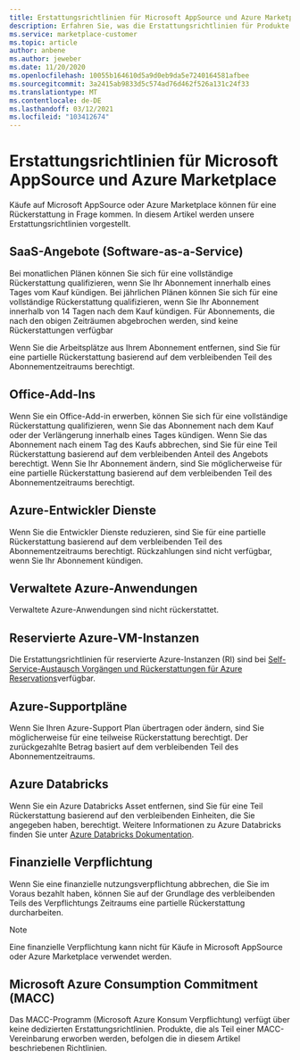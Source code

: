 ```yaml
---
title: Erstattungsrichtlinien für Microsoft AppSource und Azure Marketplace
description: Erfahren Sie, was die Erstattungsrichtlinien für Produkte sind, die auf Microsoft AppSource und Azure Marketplace verkauft wurden.
ms.service: marketplace-customer
ms.topic: article
author: anbene
ms.author: jeweber
ms.date: 11/20/2020
ms.openlocfilehash: 10055b164610d5a9d0eb9da5e7240164581afbee
ms.sourcegitcommit: 3a2415ab9833d5c574ad76d462f526a131c24f33
ms.translationtype: MT
ms.contentlocale: de-DE
ms.lasthandoff: 03/12/2021
ms.locfileid: "103412674"
---
```

# <a name="refund-policies-for-microsoft-appsource-and-azure-marketplace"></a>Erstattungsrichtlinien für Microsoft AppSource und Azure Marketplace

Käufe auf Microsoft AppSource oder Azure Marketplace können für eine Rückerstattung in Frage kommen. In diesem Artikel werden unsere Erstattungsrichtlinien vorgestellt.

## <a name="software-as-a-service-saas-offers"></a>SaaS-Angebote (Software-as-a-Service)

Bei monatlichen Plänen können Sie sich für eine vollständige Rückerstattung qualifizieren, wenn Sie Ihr Abonnement innerhalb eines Tages vom Kauf kündigen. Bei jährlichen Plänen können Sie sich für eine vollständige Rückerstattung qualifizieren, wenn Sie Ihr Abonnement innerhalb von 14 Tagen nach dem Kauf kündigen. Für Abonnements, die nach den obigen Zeiträumen abgebrochen werden, sind keine Rückerstattungen verfügbar

Wenn Sie die Arbeitsplätze aus Ihrem Abonnement entfernen, sind Sie für eine partielle Rückerstattung basierend auf dem verbleibenden Teil des Abonnementzeitraums berechtigt.

## <a name="office-add-ins"></a>Office-Add-Ins

Wenn Sie ein Office-Add-in erwerben, können Sie sich für eine vollständige Rückerstattung qualifizieren, wenn Sie das Abonnement nach dem Kauf oder der Verlängerung innerhalb eines Tages kündigen.  Wenn Sie das Abonnement nach einem Tag des Kaufs abbrechen, sind Sie für eine Teil Rückerstattung basierend auf dem verbleibenden Anteil des Angebots berechtigt.  Wenn Sie Ihr Abonnement ändern, sind Sie möglicherweise für eine partielle Rückerstattung basierend auf dem verbleibenden Teil des Abonnementzeitraums berechtigt.

## <a name="azure-developer-services"></a>Azure-Entwickler Dienste

Wenn Sie die Entwickler Dienste reduzieren, sind Sie für eine partielle Rückerstattung basierend auf dem verbleibenden Teil des Abonnementzeitraums berechtigt. Rückzahlungen sind nicht verfügbar, wenn Sie Ihr Abonnement kündigen.

## <a name="azure-managed-applications"></a>Verwaltete Azure-Anwendungen

Verwaltete Azure-Anwendungen sind nicht rückerstattet.

## <a name="azure-reserved-instances"></a>Reservierte Azure-VM-Instanzen

Die Erstattungsrichtlinien für reservierte Azure-Instanzen (RI) sind bei [Self-Service-Austausch Vorgängen und Rückerstattungen für Azure Reservations](/azure/cost-management-billing/reservations/exchange-and-refund-azure-reservations)verfügbar.

## <a name="azure-support-plans"></a>Azure-Supportpläne

Wenn Sie Ihren Azure-Support Plan übertragen oder ändern, sind Sie möglicherweise für eine teilweise Rückerstattung berechtigt. Der zurückgezahlte Betrag basiert auf dem verbleibenden Teil des Abonnementzeitraums.

## <a name="azure-databricks"></a>Azure Databricks

Wenn Sie ein Azure Databricks Asset entfernen, sind Sie für eine Teil Rückerstattung basierend auf den verbleibenden Einheiten, die Sie angegeben haben, berechtigt. Weitere Informationen zu Azure Databricks finden Sie unter [Azure Databricks Dokumentation](/azure/databricks).

## <a name="monetary-commitment"></a>Finanzielle Verpflichtung

Wenn Sie eine finanzielle nutzungsverpflichtung abbrechen, die Sie im Voraus bezahlt haben, können Sie auf der Grundlage des verbleibenden Teils des Verpflichtungs Zeitraums eine partielle Rückerstattung durcharbeiten.

> [!NOTE]
> Eine finanzielle Verpflichtung kann nicht für Käufe in Microsoft AppSource oder Azure Marketplace verwendet werden.

## <a name="microsoft-azure-consumption-commitment-macc"></a>Microsoft Azure Consumption Commitment (MACC)

Das MACC-Programm (Microsoft Azure Konsum Verpflichtung) verfügt über keine dedizierten Erstattungsrichtlinien. Produkte, die als Teil einer MACC-Vereinbarung erworben werden, befolgen die in diesem Artikel beschriebenen Richtlinien.
